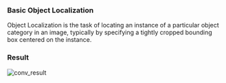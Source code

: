 ### Basic Object Localization

Object Localization is the task of locating an instance of a particular object category in an image, typically by specifying a tightly cropped bounding box centered on the instance.

### Result

![conv_result](https://github.com/Abhi10699/object-localization/assets/16337462/774eb4ca-e0ac-48d7-a8ea-4160cfb1448e)

